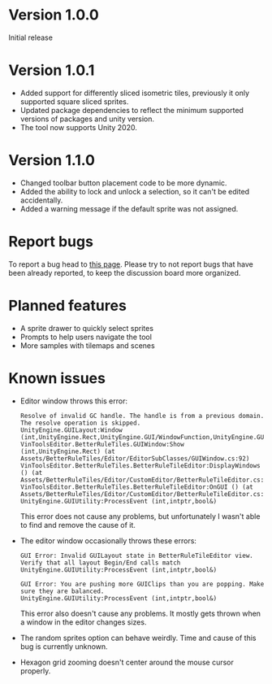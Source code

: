 # <!-- {docsify-ignore} -->

# Version 1.0.0

Initial release

# Version 1.0.1

- Added support for differently sliced isometric tiles, previously it only supported square sliced sprites.
- Updated package dependencies to reflect the minimum supported versions of packages and unity version.
- The tool now supports Unity 2020.

# Version 1.1.0

- Changed toolbar button placement code to be more dynamic.
- Added the ability to lock and unlock a selection, so it can't be edited accidentally.
- Added a warning message if the default sprite was not assigned.

# Report bugs

To report a bug head to [this page](https://itch.io/t/2381185/bug-reports). Please try to not report bugs that have been already reported, to keep the discussion board more organized.

# Planned features

- A sprite drawer to quickly select sprites
- Prompts to help users navigate the tool
- More samples with tilemaps and scenes

# Known issues

- Editor window throws this error:

    ```
    Resolve of invalid GC handle. The handle is from a previous domain. The resolve operation is skipped.
    UnityEngine.GUILayout:Window (int,UnityEngine.Rect,UnityEngine.GUI/WindowFunction,UnityEngine.GUIContent,UnityEngine.GUILayoutOption[])
    VinToolsEditor.BetterRuleTiles.GUIWindow:Show (int,UnityEngine.Rect) (at Assets/BetterRuleTiles/Editor/EditorSubClasses/GUIWindow.cs:92)
    VinToolsEditor.BetterRuleTiles.BetterRuleTileEditor:DisplayWindows () (at Assets/BetterRuleTiles/Editor/CustomEditor/BetterRuleTileEditor.cs:502)
    VinToolsEditor.BetterRuleTiles.BetterRuleTileEditor:OnGUI () (at Assets/BetterRuleTiles/Editor/CustomEditor/BetterRuleTileEditor.cs:214)
    UnityEngine.GUIUtility:ProcessEvent (int,intptr,bool&)
    ```

    This error does not cause any problems, but unfortunately I wasn't able to find and remove the cause of it.

- The editor window occasionally throws these errors:

    ```
    GUI Error: Invalid GUILayout state in BetterRuleTileEditor view. Verify that all layout Begin/End calls match
    UnityEngine.GUIUtility:ProcessEvent (int,intptr,bool&)

    GUI Error: You are pushing more GUIClips than you are popping. Make sure they are balanced.
    UnityEngine.GUIUtility:ProcessEvent (int,intptr,bool&)  
    ```

    This error also doesn't cause any problems. It mostly gets thrown when a window in the editor changes sizes.

- The random sprites option can behave weirdly. Time and cause of this bug is currently unknown.
- Hexagon grid zooming doesn't center around the mouse cursor properly.